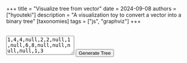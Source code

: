 +++
title = "Visualize tree from vector"
date = 2024-09-08
authors = ["hyouteki"]
description = "A visualization toy to convert a vector into a binary tree"
[taxonomies]
tags = ["js", "graphviz"]
+++

<br>
<!DOCTYPE html>
<html lang="en">
<head>
    <meta charset="UTF-8">
    <meta name="viewport" content="width=device-width, initial-scale=1.0">
    <link rel="stylesheet" href="styles.css">
    <link rel="stylesheet" href="../styles.css">
    <script src="https://cdnjs.cloudflare.com/ajax/libs/viz.js/2.1.2/viz.js"></script>
    <script src="https://cdnjs.cloudflare.com/ajax/libs/viz.js/2.1.2/full.render.js"></script>
</head>
<body>
    <textarea id="vector" rows="3">1,4,4,null,2,2,null,1,null,6,8,null,null,null,null,1,3</textarea>
    <button onclick="generateTree()">Generate Tree</button>
    <div id="graph"></div>
    <script src="./index.js"></script>
</body>
</html>